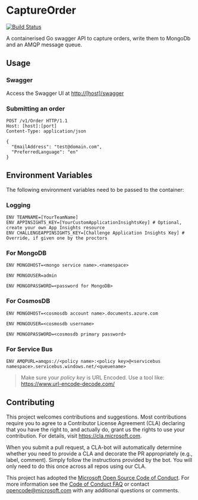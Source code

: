 
# CaptureOrder

[![Build Status](https://dev.azure.com/theazurechallenge/Kubernetes/_apis/build/status/Code/Azure.azch-captureorder)](https://dev.azure.com/theazurechallenge/Kubernetes/_build/latest?definitionId=10)

A containerised Go swagger API to capture orders, write them to MongoDb and an AMQP message queue.

## Usage

### Swagger

Access the Swagger UI at [http://[host]/swagger]()

### Submitting an order

```
POST /v1/Order HTTP/1.1
Host: [host]:[port]
Content-Type: application/json

{
  "EmailAddress": "test@domain.com",
  "PreferredLanguage": "en"
}
```

## Environment Variables

The following environment variables need to be passed to the container:

### Logging

```
ENV TEAMNAME=[YourTeamName]
ENV APPINSIGHTS_KEY=[YourCustomApplicationInsightsKey] # Optional, create your own App Insights resource
ENV CHALLENGEAPPINSIGHTS_KEY=[Challenge Application Insights Key] # Override, if given one by the proctors
```

### For MongoDB

```
ENV MONGOHOST=<mongo service name>.<namespace>
```

```
ENV MONGOUSER=admin
```

```
ENV MONGOPASSWORD=<password for MongoDB>
```

### For CosmosDB

```
ENV MONGOHOST=<cosmosdb account name>.documents.azure.com
```

```
ENV MONGOUSER=<cosmosdb username>
```

```
ENV MONGOPASSWORD=<cosmosdb primary password>
```

### For Service Bus

```
ENV AMQPURL=amqps://<policy name>:<policy key>@<servicebus namespace>.servicebus.windows.net/<queuename>
```

> Make sure your _policy key_ is URL Encoded. Use a tool like: <https://www.url-encode-decode.com/>

## Contributing

This project welcomes contributions and suggestions.  Most contributions require you to agree to a
Contributor License Agreement (CLA) declaring that you have the right to, and actually do, grant us
the rights to use your contribution. For details, visit https://cla.microsoft.com.

When you submit a pull request, a CLA-bot will automatically determine whether you need to provide
a CLA and decorate the PR appropriately (e.g., label, comment). Simply follow the instructions
provided by the bot. You will only need to do this once across all repos using our CLA.

This project has adopted the [Microsoft Open Source Code of Conduct](https://opensource.microsoft.com/codeofconduct/).
For more information see the [Code of Conduct FAQ](https://opensource.microsoft.com/codeofconduct/faq/) or
contact [opencode@microsoft.com](mailto:opencode@microsoft.com) with any additional questions or comments.
